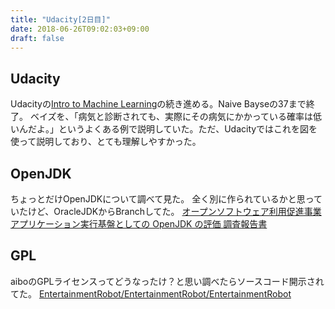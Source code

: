 ```yaml
---
title: "Udacity[2日目]"
date: 2018-06-26T09:02:03+09:00
draft: false
---
```


## Udacity

Udacityの[Intro to Machine Learning](https://classroom.udacity.com/courses/ud120)の続き進める。Naive Bayseの37まで終了。
ベイズを、「病気と診断されても、実際にその病気にかかっている確率は低いんだよ。」というよくある例で説明していた。ただ、Udacityではこれを図を使って説明しており、とても理解しやすかった。

## OpenJDK

ちょっとだけOpenJDKについて調べて見た。
全く別に作られているかと思っていたけど、OracleJDKからBranchしてた。
[オープンソフトウェア利用促進事業 アプリケーション実行基盤としての OpenJDK の評価 調査報告書](https://ossipedia.ipa.go.jp/nfs/pdf_pub/1007/208/671/671.pdf)

## GPL

aiboのGPLライセンスってどうなったけ？と思い調べたらソースコード開示されてた。
[EntertainmentRobot/EntertainmentRobot/EntertainmentRobot](http://oss.sony.net/cgi-bin/Products/Linux/search.cgi)